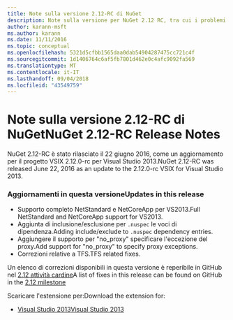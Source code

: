 ```yaml
---
title: Note sulla versione 2.12-RC di NuGet
description: Note sulla versione per NuGet 2.12 RC, tra cui i problemi noti, correzioni di bug, funzionalità aggiunte e dcr.
author: karann-msft
ms.author: karann
ms.date: 11/11/2016
ms.topic: conceptual
ms.openlocfilehash: 5321d5cfbb1565daa0dab54904287475cc721c4f
ms.sourcegitcommit: 1d1406764c6af5fb7801d462e0c4afc9092fa569
ms.translationtype: MT
ms.contentlocale: it-IT
ms.lasthandoff: 09/04/2018
ms.locfileid: "43549759"
---
```

# <a name="nuget-212-rc-release-notes"></a><span data-ttu-id="95caf-103">Note sulla versione 2.12-RC di NuGet</span><span class="sxs-lookup"><span data-stu-id="95caf-103">NuGet 2.12-RC Release Notes</span></span>

<span data-ttu-id="95caf-104">NuGet 2.12-RC è stato rilasciato il 22 giugno 2016, come un aggiornamento per il progetto VSIX 2.12.0-rc per Visual Studio 2013.</span><span class="sxs-lookup"><span data-stu-id="95caf-104">NuGet 2.12-RC was released June 22, 2016 as an update to the 2.12.0-rc VSIX for Visual Studio 2013.</span></span>

### <a name="updates-in-this-release"></a><span data-ttu-id="95caf-105">Aggiornamenti in questa versione</span><span class="sxs-lookup"><span data-stu-id="95caf-105">Updates in this release</span></span>

* <span data-ttu-id="95caf-106">Supporto completo NetStandard e NetCoreApp per VS2013.</span><span class="sxs-lookup"><span data-stu-id="95caf-106">Full NetStandard  and NetCoreApp support for VS2013.</span></span>
* <span data-ttu-id="95caf-107">Aggiunta di inclusione/esclusione per `.nuspec` le voci di dipendenza.</span><span class="sxs-lookup"><span data-stu-id="95caf-107">Adding include/exclude to `.nuspec` dependency entries.</span></span>
* <span data-ttu-id="95caf-108">Aggiungere il supporto per "no_proxy" specificare l'eccezione del proxy.</span><span class="sxs-lookup"><span data-stu-id="95caf-108">Add support for "no_proxy" to specify proxy exceptions.</span></span>
* <span data-ttu-id="95caf-109">Correzioni relative a TFS.</span><span class="sxs-lookup"><span data-stu-id="95caf-109">TFS related fixes.</span></span>

<span data-ttu-id="95caf-110">Un elenco di correzioni disponibili in questa versione è reperibile in GitHub nel [2.12 attività cardine](https://github.com/NuGet/Home/issues?q=milestone%3A2.12+is%3Aclosed)</span><span class="sxs-lookup"><span data-stu-id="95caf-110">A list of fixes in this release can be found on GitHub in the [2.12 milestone](https://github.com/NuGet/Home/issues?q=milestone%3A2.12+is%3Aclosed)</span></span>

<span data-ttu-id="95caf-111">Scaricare l'estensione per:</span><span class="sxs-lookup"><span data-stu-id="95caf-111">Download the extension for:</span></span>

* [<span data-ttu-id="95caf-112">Visual Studio 2013</span><span class="sxs-lookup"><span data-stu-id="95caf-112">Visual Studio 2013</span></span>](https://dist.nuget.org/visualstudio-2013-vsix/v2.12.0-rc/NuGet.Tools.vsix)
